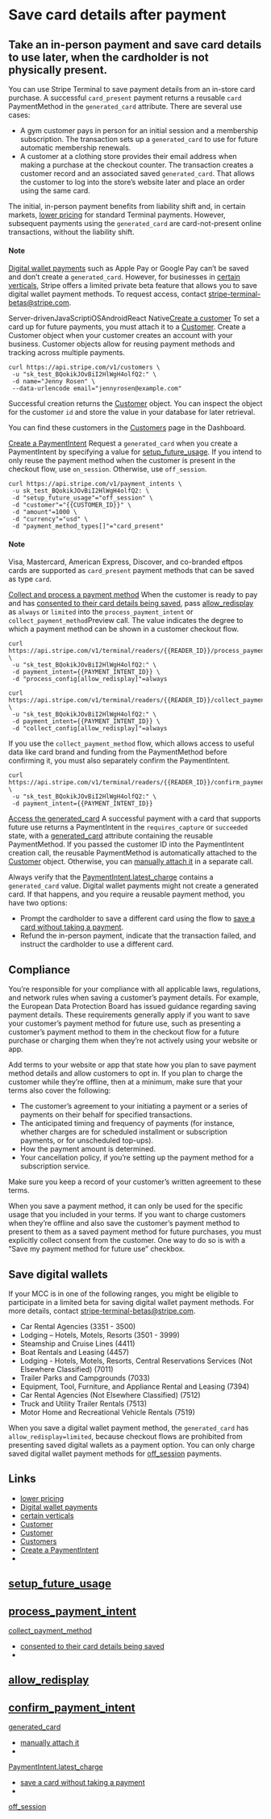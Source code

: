 # Save card details after payment

## Take an in-person payment and save card details to use later, when the cardholder is not physically present.

You can use Stripe Terminal to save payment details from an in-store card
purchase. A successful `card_present` payment returns a reusable `card`
PaymentMethod in the `generated_card` attribute. There are several use cases:

- A gym customer pays in person for an initial session and a membership
subscription. The transaction sets up a `generated_card` to use for future
automatic membership renewals.
- A customer at a clothing store provides their email address when making a
purchase at the checkout counter. The transaction creates a customer record and
an associated saved `generated_card`. That allows the customer to log into the
store’s website later and place an order using the same card.

The initial, in-person payment benefits from liability shift and, in certain
markets, [lower pricing](https://stripe.com/terminal#pricing) for standard
Terminal payments. However, subsequent payments using the `generated_card` are
card-not-present online transactions, without the liability shift.

#### Note

[Digital wallet payments](https://docs.stripe.com/payments/wallets) such as
Apple Pay or Google Pay can’t be saved and don’t create a `generated_card`.
However, for businesses in [certain
verticals](https://docs.stripe.com/terminal/features/saving-cards/save-after-payment#saving-digital-wallets),
Stripe offers a limited private beta feature that allows you to save digital
wallet payment methods. To request access, contact
[stripe-terminal-betas@stripe.com](mailto:stripe-terminal-betas@stripe.com).

Server-drivenJavaScriptiOSAndroidReact Native[Create a
customer](https://docs.stripe.com/terminal/features/saving-cards/save-after-payment#create-customer)
To set a card up for future payments, you must attach it to a
[Customer](https://docs.stripe.com/api/customers). Create a Customer object when
your customer creates an account with your business. Customer objects allow for
reusing payment methods and tracking across multiple payments.

```
curl https://api.stripe.com/v1/customers \
 -u "sk_test_BQokikJOvBiI2HlWgH4olfQ2:" \
 -d name="Jenny Rosen" \
 --data-urlencode email="jennyrosen@example.com"
```

Successful creation returns the
[Customer](https://docs.stripe.com/api/customers/object) object. You can inspect
the object for the customer `id` and store the value in your database for later
retrieval.

You can find these customers in the
[Customers](https://dashboard.stripe.com/customers) page in the Dashboard.

[Create a
PaymentIntent](https://docs.stripe.com/terminal/features/saving-cards/save-after-payment#create-paymentintent)
Request a `generated_card` when you create a PaymentIntent by specifying a value
for
[setup_future_usage](https://docs.stripe.com/api/payment_intents/create#create_payment_intent-setup_future_usage).
If you intend to only reuse the payment method when the customer is present in
the checkout flow, use `on_session`. Otherwise, use `off_session`.

```
curl https://api.stripe.com/v1/payment_intents \
 -u sk_test_BQokikJOvBiI2HlWgH4olfQ2: \
 -d "setup_future_usage"="off_session" \
 -d "customer"="{{CUSTOMER_ID}}" \
 -d "amount"=1000 \
 -d "currency"="usd" \
 -d "payment_method_types[]"="card_present"
```

#### Note

Visa, Mastercard, American Express, Discover, and co-branded eftpos cards are
supported as `card_present` payment methods that can be saved as type `card`.

[Collect and process a payment
method](https://docs.stripe.com/terminal/features/saving-cards/save-after-payment#collect-payment-method)
When the customer is ready to pay and has [consented to their card details being
saved](https://docs.stripe.com/terminal/features/saving-cards/save-after-payment#compliance),
pass
[allow_redisplay](https://docs.stripe.com/api/payment_methods/object#payment_method_object-allow_redisplay)
as `always` or `limited` into the `process_payment_intent` or
`collect_payment_method`Preview call. The value indicates the degree to which a
payment method can be shown in a customer checkout flow.

```
curl
https://api.stripe.com/v1/terminal/readers/{{READER_ID}}/process_payment_intent
\
 -u "sk_test_BQokikJOvBiI2HlWgH4olfQ2:" \
 -d payment_intent={{PAYMENT_INTENT_ID}} \
 -d "process_config[allow_redisplay]"=always
```

```
curl
https://api.stripe.com/v1/terminal/readers/{{READER_ID}}/collect_payment_method
\
 -u "sk_test_BQokikJOvBiI2HlWgH4olfQ2:" \
 -d payment_intent={{PAYMENT_INTENT_ID}} \
 -d "collect_config[allow_redisplay]"=always
```

If you use the `collect_payment_method` flow, which allows access to useful data
like card brand and funding from the PaymentMethod before confirming it, you
must also separately confirm the PaymentIntent.

```
curl
https://api.stripe.com/v1/terminal/readers/{{READER_ID}}/confirm_payment_intent
\
 -u "sk_test_BQokikJOvBiI2HlWgH4olfQ2:" \
 -d payment_intent={{PAYMENT_INTENT_ID}}
```

[Access the
generated_card](https://docs.stripe.com/terminal/features/saving-cards/save-after-payment#access-generated-card)
A successful payment with a card that supports future use returns a
PaymentIntent in the `requires_capture` or `succeeded` state, with a
[generated_card](https://docs.stripe.com/api/charges/object#charge_object-payment_method_details-card_present-generated_card)
attribute containing the reusable PaymentMethod. If you passed the customer ID
into the PaymentIntent creation call, the reusable PaymentMethod is
automatically attached to the [Customer](https://docs.stripe.com/api/customers)
object. Otherwise, you can [manually attach
it](https://docs.stripe.com/api/payment_methods/attach) in a separate call.

Always verify that the
[PaymentIntent.latest_charge](https://docs.stripe.com/api/payment_intents/object#payment_intent_object-latest_charge)
contains a `generated_card` value. Digital wallet payments might not create a
generated card. If that happens, and you require a reusable payment method, you
have two options:

- Prompt the cardholder to save a different card using the flow to [save a card
without taking a
payment](https://docs.stripe.com/terminal/features/saving-cards/save-cards-directly).
- Refund the in-person payment, indicate that the transaction failed, and
instruct the cardholder to use a different card.

## Compliance

You’re responsible for your compliance with all applicable laws, regulations,
and network rules when saving a customer’s payment details. For example, the
European Data Protection Board has issued guidance regarding saving payment
details. These requirements generally apply if you want to save your customer’s
payment method for future use, such as presenting a customer’s payment method to
them in the checkout flow for a future purchase or charging them when they’re
not actively using your website or app.

Add terms to your website or app that state how you plan to save payment method
details and allow customers to opt in. If you plan to charge the customer while
they’re offline, then at a minimum, make sure that your terms also cover the
following:

- The customer’s agreement to your initiating a payment or a series of payments
on their behalf for specified transactions.
- The anticipated timing and frequency of payments (for instance, whether
charges are for scheduled installment or subscription payments, or for
unscheduled top-ups).
- How the payment amount is determined.
- Your cancellation policy, if you’re setting up the payment method for a
subscription service.

Make sure you keep a record of your customer’s written agreement to these terms.

When you save a payment method, it can only be used for the specific usage that
you included in your terms. If you want to charge customers when they’re offline
and also save the customer’s payment method to present to them as a saved
payment method for future purchases, you must explicitly collect consent from
the customer. One way to do so is with a “Save my payment method for future use”
checkbox.

## Save digital wallets

If your MCC is in one of the following ranges, you might be eligible to
participate in a limited beta for saving digital wallet payment methods. For
more details, contact
[stripe-terminal-betas@stripe.com](mailto:stripe-terminal-betas@stripe.com).

- Car Rental Agencies (3351 - 3500)
- Lodging – Hotels, Motels, Resorts (3501 - 3999)
- Steamship and Cruise Lines (4411)
- Boat Rentals and Leasing (4457)
- Lodging - Hotels, Motels, Resorts, Central Reservations Services (Not
Elsewhere Classified) (7011)
- Trailer Parks and Campgrounds (7033)
- Equipment, Tool, Furniture, and Appliance Rental and Leasing (7394)
- Car Rental Agencies (Not Elsewhere Classified) (7512)
- Truck and Utility Trailer Rentals (7513)
- Motor Home and Recreational Vehicle Rentals (7519)

When you save a digital wallet payment method, the `generated_card` has
`allow_redisplay=limited`, because checkout flows are prohibited from presenting
saved digital wallets as a payment option. You can only charge saved digital
wallet payment methods for
[off_session](https://docs.stripe.com/api/payment_intents/create#create_payment_intent-off_session)
payments.

## Links

- [lower pricing](https://stripe.com/terminal#pricing)
- [Digital wallet payments](https://docs.stripe.com/payments/wallets)
- [certain
verticals](https://docs.stripe.com/terminal/features/saving-cards/save-after-payment#saving-digital-wallets)
- [Customer](https://docs.stripe.com/api/customers)
- [Customer](https://docs.stripe.com/api/customers/object)
- [Customers](https://dashboard.stripe.com/customers)
- [Create a PaymentIntent](https://docs.stripe.com/api/payment_intents/create)
-
[setup_future_usage](https://docs.stripe.com/api/payment_intents/create#create_payment_intent-setup_future_usage)
-
[process_payment_intent](https://docs.stripe.com/api/terminal/readers/process_payment_intent)
-
[collect_payment_method](https://docs.stripe.com/api/terminal/readers/collect_payment_method)
- [consented to their card details being
saved](https://docs.stripe.com/terminal/features/saving-cards/save-after-payment#compliance)
-
[allow_redisplay](https://docs.stripe.com/api/payment_methods/object#payment_method_object-allow_redisplay)
-
[confirm_payment_intent](https://docs.stripe.com/api/terminal/readers/confirm_payment_intent)
-
[generated_card](https://docs.stripe.com/api/charges/object#charge_object-payment_method_details-card_present-generated_card)
- [manually attach it](https://docs.stripe.com/api/payment_methods/attach)
-
[PaymentIntent.latest_charge](https://docs.stripe.com/api/payment_intents/object#payment_intent_object-latest_charge)
- [save a card without taking a
payment](https://docs.stripe.com/terminal/features/saving-cards/save-cards-directly)
-
[off_session](https://docs.stripe.com/api/payment_intents/create#create_payment_intent-off_session)